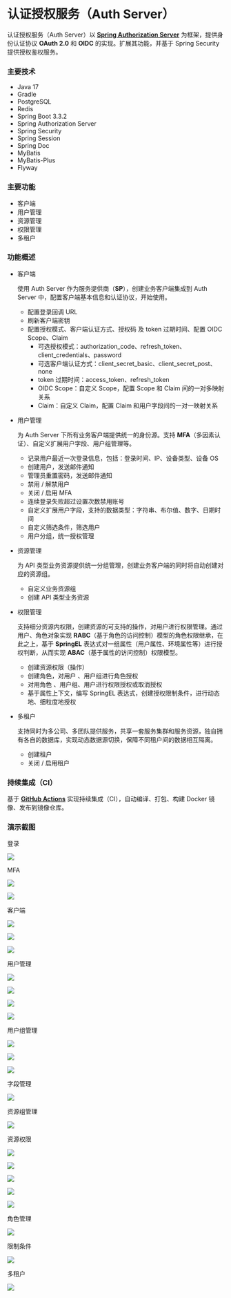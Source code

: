 # 认证授权服务（Auth Server）

认证授权服务（Auth Server）以 [**Spring Authorization Server**](https://spring.io/projects/spring-authorization-server) 为框架，提供身份认证协议 **OAuth 2.0** 和 **OIDC** 的实现。扩展其功能，并基于 Spring Security 提供授权鉴权服务。

### 主要技术

- Java 17
- Gradle
- PostgreSQL
- Redis
- Spring Boot 3.3.2
- Spring Authorization Server
- Spring Security
- Spring Session
- Spring Doc
- MyBatis
- MyBatis-Plus
- Flyway

### 主要功能

- 客户端
- 用户管理
- 资源管理
- 权限管理
- 多租户

### 功能概述

- 客户端

  使用 Auth Server 作为服务提供商（**SP**），创建业务客户端集成到 Auth Server 中，配置客户端基本信息和认证协议，开始使用。

  - 配置登录回调 URL
  - 刷新客户端密钥
  - 配置授权模式、客户端认证方式、授权码 及 token 过期时间、配置 OIDC Scope、Claim
    - 可选授权模式：authorization_code、refresh_token、client_credentials、password
    - 可选客户端认证方式：client_secret_basic、client_secret_post、none
    - token 过期时间：access_token、refresh_token
    - OIDC Scope：自定义 Scope，配置 Scope 和 Claim 间的一对多映射关系
    - Claim：自定义 Claim，配置 Claim 和用户字段间的一对一映射关系

- 用户管理

  为 Auth Server 下所有业务客户端提供统一的身份源。支持 **MFA**（多因素认证）、自定义扩展用户字段、用户组管理等。

  - 记录用户最近一次登录信息，包括：登录时间、IP、设备类型、设备 OS
  - 创建用户，发送邮件通知
  - 管理员重置密码，发送邮件通知
  - 禁用 / 解禁用户
  - 关闭 / 启用 MFA
  - 连续登录失败超过设置次数禁用账号
  - 自定义扩展用户字段，支持的数据类型：字符串、布尔值、数字、日期时间
  - 自定义筛选条件，筛选用户
  - 用户分组，统一授权管理

- 资源管理

  为 API 类型业务资源提供统一分组管理，创建业务客户端的同时将自动创建对应的资源组。

  - 自定义业务资源组
  - 创建 API 类型业务资源

- 权限管理

  支持细分资源内权限，创建资源的可支持的操作，对用户进行权限管理。通过用户、角色对象实现 **RABC**（基于角色的访问控制）模型的角色权限继承，在此之上，基于 **SpringEL** 表达式对一组属性（用户属性、环境属性等）进行授权判断，从而实现 **ABAC**（基于属性的访问控制）权限模型。

  - 创建资源权限（操作）
  - 创建角色，对用户 、用户组进行角色授权
  - 对用角色 、用户组、用户进行权限授权或取消授权
  - 基于属性上下文，编写 SpringEL 表达式，创建授权限制条件，进行动态地、细粒度地授权

- 多租户

  支持同时为多公司、多团队提供服务，共享一套服务集群和服务资源，独自拥有各自的数据库，实现动态数据源切换，保障不同租户间的数据相互隔离。

  - 创建租户
  - 关闭 / 启用租户

### 持续集成（CI）

基于 [**GitHub Actions**](https://docs.github.com/zh/actions) 实现持续集成（CI），自动编译、打包、构建 Docker 镜像、发布到镜像仓库。

### 演示截图

登录

![](.\docs\img\login.png)

MFA

![](.\docs\img\mfa.png)

![](.\docs\img\mfa-valid.png)

客户端

![](.\docs\img\client-list.png)

![](.\docs\img\client-config.png)

![](.\docs\img\client-oidc.png)

用户管理

![](.\docs\img\user-list.png)

![](.\docs\img\user-info.png)

![](.\docs\img\user-belong.png)

![](.\docs\img\user-permissions.png)

用户组管理

![](.\docs\img\usergroup-list.png)

![](.\docs\img\usergroup-info.png)

![](.\docs\img\usergroup-permissions.png)

字段管理

![](.\docs\img\usercolumn-list.png)

资源组管理

![](.\docs\img\resourcegroup-info.png)

资源权限

![](.\docs\img\resourcepermission-list.png)

![](.\docs\img\resourcepermission-info.png)

![](.\docs\img\permission-info.png)

![](.\docs\img\permission-authorization.png)

![](.\docs\img\authorize.png)

角色管理

![](.\docs\img\role-info.png)

限制条件

![](.\docs\img\condition-info.png)

多租户

![](.\docs\img\tenant-info.png)
